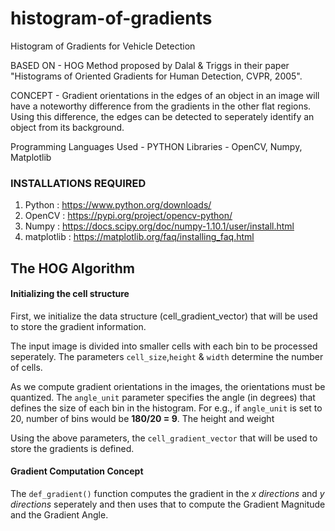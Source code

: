 # histogram-of-gradients

Histogram of Gradients for Vehicle Detection

BASED ON - HOG Method proposed by Dalal & Triggs in their paper "Histograms of Oriented Gradients for Human Detection, CVPR, 2005".

CONCEPT - Gradient orientations in the edges of an object in an image will have a noteworthy difference from the gradients in the other flat regions. Using this difference, the edges can be detected to seperately identify an object from its background. 

Programming Languages Used - PYTHON
Libraries  - OpenCV, Numpy, Matplotlib



### INSTALLATIONS REQUIRED

1. Python : https://www.python.org/downloads/
2. OpenCV : https://pypi.org/project/opencv-python/
3. Numpy  : https://docs.scipy.org/doc/numpy-1.10.1/user/install.html
4. matplotlib : https://matplotlib.org/faq/installing_faq.html



## The HOG Algorithm


#### Initializing the cell structure

First, we initialize the data structure (cell_gradient_vector) that will be used to store the gradient information.

The input image is divided into smaller cells with each bin to be processed seperately. The parameters `cell_size`,`height` & `width` determine the number of cells. 

As we compute gradient orientations in the images, the orientations must be quantized. The `angle_unit` parameter specifies the angle (in degrees) that defines the size of each bin in the histogram. For e.g., if `angle_unit` is set to 20, number of bins would be **180/20 = 9**. The height and weight

Using the above parameters, the `cell_gradient_vector` that will be used to store the gradients is defined.



#### Gradient Computation Concept

The `def_gradient()` function computes the gradient in the *x directions* and *y directions* seperately and then uses that to compute the Gradient Magnitude and the Gradient Angle. 

